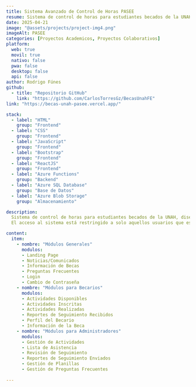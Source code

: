 ```yaml
---
title: Sistema Avanzado de Control de Horas PASEE
resume: Sistema de control de horas para estudiantes becados de la UNAH y personal administrativo del programa PASEE de VOAE.
date: 2025-04-21
image: "@assets/projects/project-img4.png"
imageAlt: PASEE
categories: [Proyectos Academicos, Proyectos Colaborativos]
platform:
  web: true
  movil: true
  nativo: false
  pwa: false
  desktop: false
  api: false
author: Rodrigo Fúnes
github: 
  - title: "Repositorio GitHub"
    link: "https://github.com/CarlosTorresGz/BecasUnahFE"
link: "https://becas-unah-pasee.vercel.app/"

stack:
  - label: "HTML"
    group: "Frontend"
  - label: "CSS"
    group: "Frontend"
  - label: "JavaScript"
    group: "Frontend"
  - label: "Bootstrap"
    group: "Frontend"
  - label: "ReactJS"
    group: "Frontend"
  - label: "Azure Functions"
    group: "Backend"
  - label: "Azure SQL Database"
    group: "Base de Datos"
  - label: "Azure Blob Storage"
    group: "Almacenamiento"

description:
  Sistema de control de horas para estudiantes becados de la UNAH, diseñado para facilitar la gestión y seguimiento de las horas beca. Este sistema permite a los estudiantes registrar sus horas, así como al personal administrativo revisar dichas horas. Con una interfaz intuitiva y funcionalidades avanzadas, el sistema optimiza el proceso de control y seguimiento de horas.
  El acceso al sistema está restringido a solo aquellos usuarios que estén registrados y autenticados, con permisos diferenciados según su rol (becario o administrador). Para la autentificación de los usuarios se utiliza un sistema basado en tokens (JWT) brindando al sistema una mejor seguridad.

content:
  item:
    - nombre: "Módulos Generales"
      modulos:
      - Landing Page
      - Noticias/Comunicados
      - Información de Becas
      - Preguntas Frecuentes
      - Login
      - Cambio de Contraseña
    - nombre: "Módulos para Becarios"
      modulos:
      - Actividades Disponibles
      - Actividades Inscritas
      - Actividades Realizadas
      - Reportes de Seguimiento Recibidos
      - Perfil del Becario
      - Información de la Beca
    - nombre: "Módulos para Administradores"
      modulos:
      - Gestión de Actividades
      - Lista de Asistencia
      - Revisión de Seguimiento
      - Reportes de Seguimiento Enviados
      - Gestión de Planillas
      - Gestión de Preguntas Frecuentes
  
---
```


